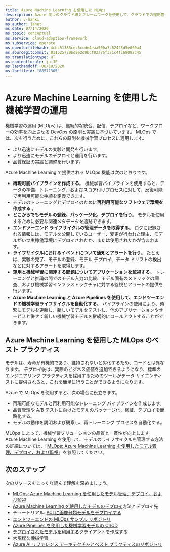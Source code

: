 ```yaml
---
title: Azure Machine Learning を使用した MLOps
description: Azure 向けのクラウド導入フレームワークを使用して、クラウドでの運用管理を実現するために行うべきさまざまな移行について理解します。
author: v-hanki
ms.author: janet
ms.date: 07/14/2020
ms.topic: conceptual
ms.service: cloud-adoption-framework
ms.subservice: operate
ms.openlocfilehash: 4cbc51385cec6ccde4eaa500a7c62425d5e060a4
ms.sourcegitcommit: 011525720bd9e2d9bcf03a76f371c4fc68092c45
ms.translationtype: HT
ms.contentlocale: ja-JP
ms.lasthandoff: 08/18/2020
ms.locfileid: "88571305"
---
```

# <a name="machine-learning-operations-with-azure-machine-learning"></a>Azure Machine Learning を使用した機械学習の運用

機械学習の運用 (MLOps) は、継続的な統合、配信、デプロイなど、ワークフローの効率を向上させる DevOps の原則と実践に基づいています。
MLOps では、次を行うために、これらの原則を機械学習プロセスに適用します。

- より迅速にモデルの実験と開発を行います。
- より迅速にモデルのデプロイと運用を行います。
- 品質保証の実践と調整を行います。

Azure Machine Learning で提供される MLOps 機能は次のとおりです。

- **再現可能パイプラインを作成する**。 機械学習パイプラインを使用すると、データの準備、トレーニング、およびスコア付けプロセスに対して、反復可能で再利用可能な手順を定義できます。
- モデルのトレーニングとデプロイのために**再利用可能なソフトウェア環境を作成する** 。
- **どこからでもモデルの登録、パッケージ化、デプロイを行う**。 モデルを使用するために必要な関連メタデータを追跡できます。
- **エンドツーエンド ライフサイクルの管理データを取得する**。 ログに記録される情報には、モデルを公開しているユーザー、変更が行われた理由、モデルがいつ実稼働環境にデプロイされたか、または使用されたかが含まれます。
- **ライフサイクルにおけるイベントについて通知とアラートを行う**。 たとえば、実験の完了、モデルの登録、モデル デプロイ、データ ドリフトの検出などに対するアラートを取得します。
- **運用と機械学習に関連する問題についてアプリケーションを監視する**。 トレーニングと推論の間でのモデル入力の比較、モデル固有のメトリックの調査、および機械学習インフラストラクチャに対する監視とアラートの提供を行います。
- **Azure Machine Learning と Azure Pipelines を使用して、エンドツーエンドの機械学習ライフサイクルを自動化する**。 パイプラインの使用により、頻繁にモデルを更新し、新しいモデルをテストし、他のアプリケーションやサービスと併せて新しい機械学習モデルを継続的にロールアウトすることができます。

## <a name="best-practices-for-mlops-with-azure-machine-learning"></a>Azure Machine Learning を使用した MLOps のベスト プラクティス

モデルは、寿命が有機的であり、維持されないと劣化するため、コードとは異なります。 デプロイ後は、実際のビジネス価値を追加できるようになり、標準のエンジニアリング プラクティスを採用するためのツールがデータ サイエンティストに提供されると、これを簡単に行うことができるようになります。

Azure で MLOps を使用すると、次の場合に役立ちます。

- 再現可能なモデルと再利用可能なトレーニング パイプラインを作成します。
- 品質管理や A/B テストに向けたモデルのパッケージ化、検証、デプロイを簡略化する。
- モデルの動作を説明および観察し、再トレーニング プロセスを自動化する。

MLOps によって、機械学習ソリューションの品質と一貫性が向上します。 Azure Machine Learning を使用して、モデルのライフサイクルを管理する方法の詳細については、「[MLOps: Azure Machine Learning を使用したモデル管理、デプロイ、および監視](/azure/machine-learning/concept-model-management-and-deployment)」を参照してください。

## <a name="next-steps"></a>次のステップ

次のリソースをじっくり読んで理解を深めましょう。

- [MLOps: Azure Machine Learning を使用したモデル管理、デプロイ、および監視](/azure/machine-learning/concept-model-management-and-deployment)
- [Azure Machine Learning を使用したモデルのデプロイ](/azure/machine-learning/how-to-deploy-and-where)方法とデプロイ先
- チュートリアル: [ACI に画像分類モデルをデプロイする](/azure/machine-learning/tutorial-deploy-models-with-aml)
- [エンドツーエンドの MLOps サンプル リポジトリ](https://github.com/microsoft/MLOps)
- [Azure Pipelines を使用した機械学習モデルの CI/CD](/azure/devops/pipelines/targets/azure-machine-learning?tabs=yaml&view=azure-devops)
- [デプロイされたモデルを利用する](/azure/machine-learning/how-to-consume-web-service)クライアントを作成する
- [大規模な機械学習](/azure/architecture/data-guide/big-data/machine-learning-at-scale)
- [Azure AI リファレンス アーキテクチャとベスト プラクティスのリポジトリ](https://github.com/microsoft/AI)
